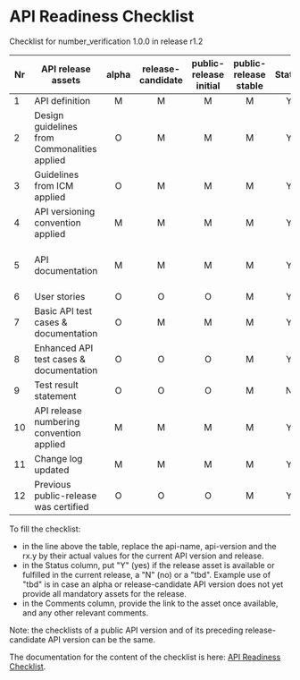 # API Readiness Checklist

Checklist for number_verification 1.0.0 in release r1.2

| Nr | API release assets  | alpha | release-candidate |  public-release<br>initial | public-release<br> stable | Status | Comments |
|----|----------------------------------------------|:-----:|:-----------------:|:-------:|:------:|:----:|:----:|
|  1 | API definition                               |   M   |         M         |    M    |    M   |   Y   | [link](/code/API_definitions/number_verification.yaml) |
|  2 | Design guidelines from Commonalities applied |   O   |         M         |    M    |    M   |  Y    |      |
|  3 | Guidelines from ICM applied                  |   O   |         M         |    M    |    M   |   Y   |      |
|  4 | API versioning convention applied            |   M   |         M         |    M    |    M   |   Y   |      |
|  5 | API documentation                            |   M   |         M         |    M    |    M   |   Y   | Embed documentation into API spec - [link](/code/API_definitions/number_verification.yaml)  |
|  6 | User stories                                 |   O   |         O         |    O    |    M   |   Y   | [get](/documentation/API_documentation/NumberVerification_device_phone_number_User_Story.md) [verify](/documentation/API_documentation/NumberVerification_verify_User_Story.md) |
|  7 | Basic API test cases & documentation         |   O   |         M         |    M    |    M   |   Y   | [get](/code/Test_Definitions/NumberVerification_device_phone_number_share.feature) [verify](/code/Test_Definitions/NumberVerification_verify.feature) |
|  8 | Enhanced API test cases & documentation      |   O   |         O         |    O    |    M   |   Y  | [get](/code/Test_Definitions/NumberVerification_device_phone_number_share.feature) [verify](/code/Test_Definitions/NumberVerification_verify.feature) |
|  9 | Test result statement                        |   O   |         O         |    O    |    M   |   N   | link |
| 10 | API release numbering convention applied     |   M   |         M         |    M    |    M   |   Y   |      |
| 11 | Change log updated                           |   M   |         M         |    M    |    M   |   Y   | [link](/CHANGELOG.md) |
| 12 | Previous public-release was certified        |   O   |         O         |    O    |    M   |   Y   | [link](https://www.open-gateway.com/operators-map)    |

To fill the checklist:
- in the line above the table, replace the api-name, api-version and the rx.y by their actual values for the current API version and release.
- in the Status column, put "Y" (yes) if the release asset is available or fulfilled in the current release, a "N" (no) or a "tbd". Example use of "tbd" is in case an alpha or release-candidate API version does not yet provide all mandatory assets for the release.
- in the Comments column, provide the link to the asset once available, and any other relevant comments.

Note: the checklists of a public API version and of its preceding release-candidate API version can be the same.

The documentation for the content of the checklist is here: [API Readiness Checklist](https://wiki.camaraproject.org/display/CAM/API+Release+Process#APIReleaseProcess-APIreadinesschecklist).
